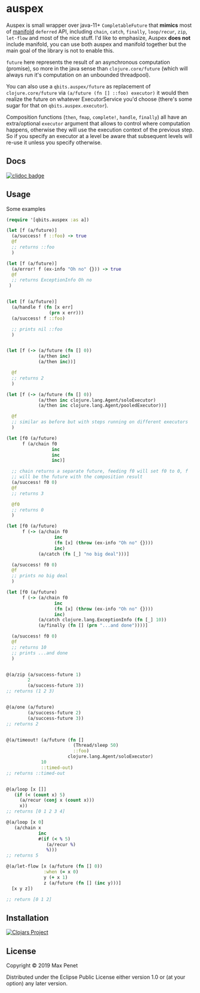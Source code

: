 # auspex

Auspex is small wrapper over java-11+ `CompletableFuture` that **mimics** most
of [manifold](https://github.com/ztellman/manifold) `deferred` API, including
`chain`, `catch`, `finally`, `loop/recur`, `zip`, `let-flow` and most of the
nice stuff. I'd like to emphasize, Auspex **does not** include manifold, you can
use both auspex and manifold together but the main goal of the library is not to
enable this.

`future` here represents the result of an asynchronous computation (promise), so
more in the java sense than `clojure.core/future` (which will always run it's
computation on an unbounded threadpool).

You can also use a `qbits.auspex/future` as replacement of `clojure.core/future`
via `(a/future (fn [] ::foo) executor)` it would then realize the future on
whatever ExecutorService you'd choose (there's some sugar for that on
`qbits.auspex.executor`).

Composition functions (`then`, `fmap`, `complete!`, `handle`, `finally`) all
have an extra/optional `executor` argument that allows to control where
computation happens, otherwise they will use the execution context of the
previous step.  So if you specify an executor at a level be aware that
subsequent levels will re-use it unless you specify otherwise.

## Docs

[![cljdoc badge](https://cljdoc.xyz/badge/cc.qbits/auspex)](https://cljdoc.xyz/d/cc.qbits/auspex/CURRENT)

## Usage

Some examples

```clj
(require '[qbits.auspex :as a])

(let [f (a/future)]
  (a/success! f ::foo) -> true
  @f
  ;; returns ::foo
  )

(let [f (a/future)]
  (a/error! f (ex-info "Oh no" {})) -> true
  @f
  ;; returns ExceptionInfo Oh no
 )


(let [f (a/future)]
  (a/handle f (fn [x err]
                (prn x err)))
  (a/success! f ::foo)

  ;; prints nil ::foo
  )


(let [f (-> (a/future (fn [] 0))
            (a/then inc)
            (a/then inc))]

  @f
  ;; returns 2
  )

(let [f (-> (a/future (fn [] 0))
            (a/then inc clojure.lang.Agent/soloExecutor)
            (a/then inc clojure.lang.Agent/pooledExecutor))]

  @f
  ;; similar as before but with steps running on different executors
  )

(let [f0 (a/future)
      f (a/chain f0
                 inc
                 inc
                 inc)]

  ;; chain returns a separate future, feeding f0 will set f0 to 0, f
  ;; will be the future with the composition result
  (a/success! f0 0)
  @f
  ;; returns 3

  @f0
  ;; returns 0
  )

(let [f0 (a/future)
      f (-> (a/chain f0
                  inc
                  (fn [x] (throw (ex-info "Oh no" {})))
                  inc)
            (a/catch (fn [_] "no big deal")))]

  (a/success! f0 0)
  @f
  ;; prints no big deal
  )

(let [f0 (a/future)
      f (-> (a/chain f0
                  inc
                  (fn [x] (throw (ex-info "Oh no" {})))
                  inc)
            (a/catch clojure.lang.ExceptionInfo (fn [_] 10))
            (a/finally (fn [] (prn "...and done"))))]

  (a/success! f0 0)
  @f
  ;; returns 10
  ;; prints ...and done
  )


@(a/zip (a/success-future 1)
        2
        (a/success-future 3))
;; returns (1 2 3)


@(a/one (a/future)
        (a/success-future 2)
        (a/success-future 3))
;; returns 2


@(a/timeout! (a/future (fn []
                         (Thread/sleep 50)
                         ::foo)
                       clojure.lang.Agent/soloExecutor)
             10
             ::timed-out)
;; returns ::timed-out


@(a/loop [x []]
   (if (< (count x) 5)
     (a/recur (conj x (count x)))
     x))
;; returns [0 1 2 3 4]

@(a/loop [x 0]
   (a/chain x
            inc
            #(if (< % 5)
               (a/recur %)
               %)))
;; returns 5

@(a/let-flow [x (a/future (fn [] 0))
              :when (= x 0)
              y (+ x 1)
              z (a/future (fn [] (inc y)))]
  [x y z])

;; return [0 1 2]

```

## Installation

[![Clojars Project](https://img.shields.io/clojars/v/cc.qbits/auspex.svg)](https://clojars.org/cc.qbits/auspex)

## License

Copyright © 2019 Max Penet

Distributed under the Eclipse Public License either version 1.0 or (at
your option) any later version.
